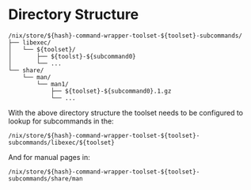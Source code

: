 # Directory Structure

```
/nix/store/${hash}-command-wrapper-toolset-${toolset}-subcommands/
├── libexec/
│   └── ${toolset}/
│       ├── ${toolst}-${subcommand0}
│       └── ...
└── share/
    └── man/
        └── man1/
            ├── ${toolset}-${subcommand0}.1.gz
            └── ...
```

With the above directory structure the toolset needs to be configured to lookup
for subcommands in the:

```
/nix/store/${hash}-command-wrapper-toolset-${toolset}-subcommands/libexec/${toolset}
```

And for manual pages in:

```
/nix/store/${hash}-command-wrapper-toolset-${toolset}-subcommands/share/man
```
